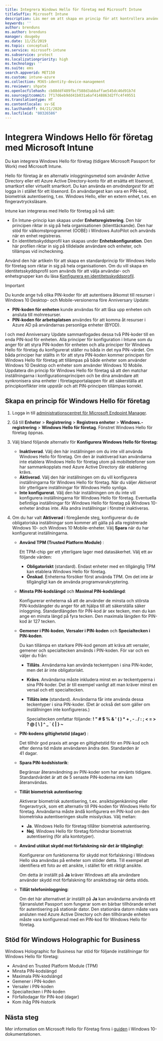 ```yaml
---
title: Integrera Windows Hello för företag med Microsoft Intune
titleSuffix: Microsoft Intune
description: Läs mer om att skapa en princip för att kontrollera användningen av Windows Hello för företag på hanterade enheter.”
keywords: ''
author: brenduns
ms.author: brenduns
manager: dougeby
ms.date: 11/25/2019
ms.topic: conceptual
ms.service: microsoft-intune
ms.subservice: protect
ms.localizationpriority: high
ms.technology: ''
ms.suite: ems
search.appverid: MET150
ms.custom: intune-azure
ms.collection: M365-identity-device-management
ms.reviewer: shpate
ms.openlocfilehash: cb88ddf489fbcf588d3abbaffae545dc46d91b7d
ms.sourcegitcommit: 7f17d6eb9dd41b031a6af4148863d2ffc4f49551
ms.translationtype: HT
ms.contentlocale: sv-SE
ms.lasthandoff: 04/21/2020
ms.locfileid: "80326586"
---
```

# <a name="integrate-windows-hello-for-business-with-microsoft-intune"></a>Integrera Windows Hello för företag med Microsoft Intune  

Du kan integrera Windows Hello för företag (tidigare Microsoft Passport for Work) med Microsoft Intune.

 Hello för företag är en alternativ inloggningsmetod som använder Active Directory eller ett Azure Active Directory-konto för att ersätta ett lösenord, smartkort eller virtuellt smartkort. Du kan använda en *användargest* för att logga in i stället för ett lösenord. En användargest kan vara en PIN-kod, biometrisk autentisering, t.ex. Windows Hello, eller en extern enhet, t.ex. en fingeravtrycksläsare.

Intune kan integreras med Hello för företag på två sätt:

- En Intune-princip kan skapas under **Enhetsregistrering**. Den här principen riktar in sig på hela organisationen (klienttäckande). Den har stöd för välkomstprogrammet (OOBE) i Windows AutoPilot och används när en enhet registreras. 
- En identitetsskyddsprofil kan skapas under **Enhetskonfiguration**. Den här profilen riktar in sig på tilldelade användare och enheter, och tillämpas vid incheckning. 

Använd den här artikeln för att skapa en standardprincip för Windows Hello för företag som riktar in sig på hela organisationen. Om du vill skapa en identitetsskyddsprofil som används för att välja användar- och enhetsgrupper kan du läsa [Konfigurera en identitetsskyddsprofil](identity-protection-configure.md).  

<!--- - You can store authentication certificates in the Windows Hello for Business key storage provider (KSP). For more information, see [Secure resource access with certificate profiles in Microsoft Intune](secure-resource-access-with-certificate-profiles.md). --->

> [!IMPORTANT]
> Du kunde ange två olika PIN-koder för att autentisera åtkomst till resurser i Windows 10 Desktop- och Mobile-versionerna före Anniversary Update:
> - **PIN-koden för enheten** kunde användas för att låsa upp enheten och ansluta till molnresurser.
> - **PIN-koden för arbetsplatsen** användes för att komma åt resurser i Azure AD på användarnas personliga enheter (BYOD).
> 
> I och med Anniversary Update sammanfogades dessa två PIN-koder till en enda PIN-kod för enheten.
> Alla principer för konfiguration i Intune som du anger för att styra PIN-koden för enheten och alla principer för Windows Hello för företag du konfigurerat ställer nu båda in det nya PIN-värdet.
> Om båda principer har ställts in för att styra PIN-koden kommer principen för Windows Hello för företag att tillämpas på både enheter som använder Windows 10 Desktop och enheter som använder Windows 10 Mobile.
> Uppdatera din princip för Windows Hello för företag så att den matchar inställningarna i konfigurationsprincipen och be dina användare att synkronisera sina enheter i företagsportalappen för att säkerställa att principkonflikter inte uppstår och att PIN-principen tillämpas korrekt.



## <a name="create-a-windows-hello-for-business-policy"></a>Skapa en princip för Windows Hello för företag

1. Logga in till [administrationscentret för Microsoft Endpoint Manager](https://go.microsoft.com/fwlink/?linkid=2109431).

2. Gå till **Enheter** >  **Registrering** > **Registrera enheter** > **Windows.-registrering** > **Windows Hello för företag**. Fönstret Windows Hello för företag öppnas.

3. Välj bland följande alternativ för **Konfigurera Windows Hello för företag**:

    - **Inaktiverad**. Välj den här inställningen om du inte vill använda Windows Hello för företag. Om den är inaktiverad kan användarna inte etablera Windows Hello för företag utom på mobiltelefoner som har sammankopplats med Azure Active Directory där etablering krävs.
    - **Aktiverad**. Välj den här inställningen om du vill konfigurera inställningarna för Windows Hello för företag.  När du väljer *Aktiverat* blir ytterligare inställningar för Windows Hello synliga.
    - **Inte konfigurerat**. Välj den här inställningen om du inte vill konfigurera inställningarna för Windows Hello för företag. Eventuella befintliga inställningar för Windows Hello för företag på Windows 10-enheter ändras inte. Alla andra inställningar i fönstret inaktiveras.

4. Om du har valt **Aktiverad** i föregående steg, konfigurerar du de obligatoriska inställningar som kommer att gälla på alla registrerade Windows 10- och Windows 10 Mobile-enheter. Välj **Spara** när du har konfigurerat inställningarna.

   - **Använd TPM (Trusted Platform Module)** :

     Ett TPM-chip ger ett ytterligare lager med datasäkerhet. Välj ett av följande värden:

     - **Obligatoriskt** (standard). Endast enheter med en tillgänglig TPM kan etablera Windows Hello för företag.
     - **Önskad**. Enheterna försöker först använda TPM. Om det inte är tillgängligt kan de använda programvarukryptering.

   - **Minsta PIN-kodslängd** och **Maximal PIN-kodslängd**:

     Konfigurerar enheterna så att de använder de minsta och största PIN-kodslängder du anger för att hjälpa till att säkerställa säker inloggning. Standardlängden för PIN-kod är sex tecken, men du kan ange en minsta längd på fyra tecken. Den maximala längden för PIN-kod är 127 tecken.

   - **Gemener i PIN-koden**, **Versaler i PIN-koden** och **Specialtecken i PIN-koden**.

     Du kan tillämpa en starkare PIN-kod genom att kräva att versaler, gemener och specialtecken används i PIN-koden. För var och en väljer du från:

     - **Tillåts**. Användarna kan använda teckentypen i sina PIN-koder, men det är inte obligatoriskt.

     - **Krävs**. Användarna måste inkludera minst en av teckentyperna i sina PIN-koder. Det är till exempel vanligt att man kräver minst en versal och ett specialtecken.

     - **Tillåts inte** (standard). Användarna får inte använda dessa teckentyper i sina PIN-koder. (Det är också det som gäller om inställningen inte konfigureras.)

       Specialtecken omfattar följande: **! " # $ % &amp; ' ( ) &#42; + , - . / : ; &lt; = &gt; ? @ [ \ ] ^ _ &#96; { &#124; } ~**

   - **PIN-kodens giltighetstid (dagar)** :

     Det tillhör god praxis att ange en giltighetstid för en PIN-kod och efter denna tid måste användaren ändra den. Standarden är 41 dagar.

   - **Spara PIN-kodshistorik**:

     Begränsar återanvändning av PIN-koder som har använts tidigare. Standardvärdet är att de 5 senaste PIN-koderna inte kan återanvändas.

   - **Tillåt biometrisk autentisering**:

     Aktiverar biometrisk autentisering, t.ex. ansiktsigenkänning eller fingeravtryck, som ett alternativ till PIN-koden för Windows Hello för företag. Användarna måste ändå konfigurera en PIN-kod om den biometriska autentiseringen skulle misslyckas. Välj mellan:

     - **Ja**. Windows Hello för företag tillåter biometrisk autentisering.
     - **Nej**. Windows Hello för företag förhindrar biometrisk autentisering (för alla kontotyper).

   - **Använd utökat skydd mot förfalskning när det är tillgängligt**:

     Konfigurerar om funktionerna för skydd mot förfalskning i Windows Hello ska användas på enheter som stöder detta. Till exempel att identifiera ett foto av ett ansikte, i stället för ett riktigt ansikte.

     Om detta är inställt på **Ja** kräver Windows att alla användare använder skydd mot förfalskning för ansiktsdrag när detta stöds.

   - **Tillåt telefoninloggning**:

     Om det här alternativet är inställt på **Ja** kan användarna använda ett fjärranslutet Passport som fungerar som en bärbar tillhörande enhet för autentisering på stationär dator. Den stationära datorn måste vara ansluten med Azure Active Directory och den tillhörande enheten måste vara konfigurerad med en PIN-kod för Windows Hello för företag.

## <a name="windows-holographic-for-business-support"></a>Stöd för Windows Holographic for Business

Windows Holographic for Business har stöd för följande inställningar för Windows Hello för företag:

- Använd en Trusted Platform Module (TPM)
- Minsta PIN-kodslängd
- Maximala PIN-kodslängd
- Gemener i PIN-koden
- Versaler i PIN-koden
- Specialtecken i PIN-koden
- Förfallodagar för PIN-kod (dagar)
- Kom ihåg PIN-historik

## <a name="next-steps"></a>Nästa steg

Mer information om Microsoft Hello för Företag finns i [guiden](https://technet.microsoft.com/library/mt589441.aspx) i Windows 10-dokumentationen.
